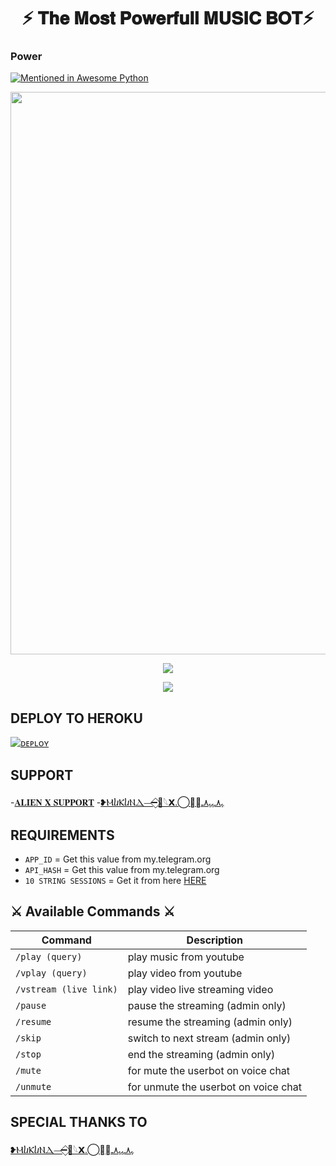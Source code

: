 <h1 align = "center"> ⚡ 𝐓𝐡𝐞 𝐌𝐨𝐬𝐭 𝐏𝐨𝐰𝐞𝐫𝐟𝐮𝐥𝐥 𝐌𝐔𝐒𝐈𝐂 𝐁𝐎𝐓⚡
  
### Power

[![Mentioned in Awesome Python](https://awesome.re/mentioned-badge.svg)](https://github.com/Legend-Mukund/Song)

<p align = "center"><a herf = "https://t.me/ALIEN_X_SUPPORT" alt = "ALIEN"><img src = "https://telegra.ph/file/485bb1d24ac022c0f8845.jpg" width = "900"></a></p>

<p align = "center">
<a href = "https://python.org">
<img src = "https://forthebadge.com/images/badges/made-with-python.svg">
</p>
</a>

<p align = "center">
<a href = "https://github.com/Legend-Mukund/Song">
<img src = "https://forthebadge.com/images/badges/open-source.svg">
</p>
</a>


## DEPLOY TO HEROKU
[![ᴅᴇᴘʟᴏʏ](https://www.herokucdn.com/deploy/button.svg)](https://heroku.com/deploy?template=https://github.com/Legend-Mukund/Song)

## SUPPORT
-[𝐀𝐋𝐈𝐄𝐍 𝐗 𝐒𝐔𝐏𝐏𝐎𝐑𝐓](https://t.me/ALIEN_X_SUPPORT)
-[❥ⲘⴑⲔⴑⲚⲆ⏤➖⃟🥀𓆩𝗫.⃝⃡𝐈‌‌ﮩ٨ـﮩﮩ٨ـ](https://t.me/LEGEND_MUKUND)

## REQUIREMENTS
- `APP_ID`  =  Get this value from my.telegram.org
- `API_HASH`  =  Get this value from my.telegram.org
- `10 STRING SESSIONS` = Get it from here [HERE](https://tinyurl.com/yak6zer7)


## ⚔️ Available Commands ⚔️
| Command | Description |
| ------ | ------ |
| `/play (query)` | play music from youtube | |
| `/vplay (query)` | play video from youtube |
| `/vstream (live link)` | play video live streaming video |
| `/pause` | pause the streaming (admin only) |
| `/resume` | resume the streaming (admin only) |
| `/skip` | switch to next stream (admin only) |
| `/stop` | end the streaming (admin only) |
| `/mute` | for mute the userbot on voice chat |
| `/unmute` | for unmute the userbot on voice chat |

## SPECIAL THANKS TO 

[❥ⲘⴑⲔⴑⲚⲆ⏤➖⃟🥀𓆩𝗫.⃝⃡𝐈‌‌ﮩ٨ـﮩﮩ٨ـ](https://github.com/Legend-Mukund)

